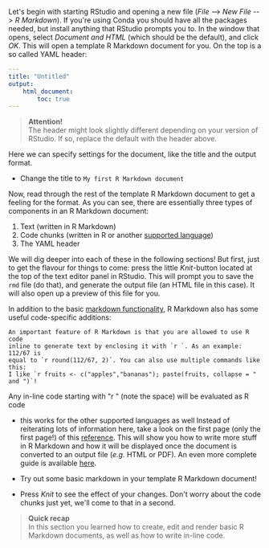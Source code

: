 Let's begin with starting RStudio and opening a new file (*File* --> *New File*
--> *R Markdown*). If you're using Conda you should have all the packages
needed, but install anything that RStudio prompts you to. In the window that
opens, select *Document and HTML* (which should be the default), and click *OK*.
This will open a template R Markdown document for you. On the top is a so called
YAML header:

```yaml
---
title: "Untitled"
output:
    html_document:
        toc: true
---
```

> **Attention!** <br>
> The header might look slightly different depending on your version of
> RStudio. If so, replace the default with the header above.

Here we can specify settings for the document, like the title and the output
format.

* Change the title to `My first R Markdown document`

Now, read through the rest of the template R Markdown document to get a feeling
for the format. As you can see, there are essentially three types of components
in an R Markdown document:

1. Text (written in R Markdown)
2. Code chunks (written in R or another [supported language](https://bookdown.org/yihui/rmarkdown/language-engines.html))
3. The YAML header

We will dig deeper into each of these in the following sections! But first, just
to get the flavour for things to come: press the little *Knit*-button located at
the top of the text editor panel in RStudio. This will prompt you to save the
`rmd` file (do that), and generate the output file (an HTML file in this case).
It will also open up a preview of this file for you.

In addition to the basic [markdown functionality](markdown), R Markdown also has
some useful code-specific additions:

```rmd
An important feature of R Markdown is that you are allowed to use R code
inline to generate text by enclosing it with `r `. As an example: 112/67 is
equal to `r round(112/67, 2)`. You can also use multiple commands like this:
I like `r fruits <- c("apples","bananas"); paste(fruits, collapse = " and ")`!
```

Any in-line code starting with "r " (note the space) will be evaluated as R code
- this works for the other supported languages as well Instead of reiterating
lots of information here, take a look on the first page (only the first page!)
of this [reference](https://www.rstudio.com/wp-content/uploads/2015/03/rmarkdown-reference.pdf).
This will show you how to write more stuff in R Markdown and how it will be
displayed once the document is converted to an output file (*e.g.* HTML or PDF).
An even more complete guide is available
[here](http://rmarkdown.rstudio.com/authoring_pandoc_markdown.html).

* Try out some basic markdown in your template R Markdown document!

* Press *Knit* to see the effect of your changes. Don't worry about the code
  chunks just yet, we'll come to that in a second.

> **Quick recap** <br>
> In this section you learned how to create, edit and render basic R Markdown
> documents, as well as how to write in-line code.
